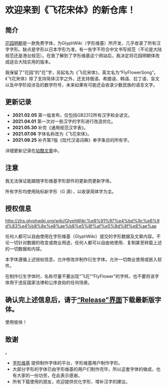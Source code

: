 # 欢迎来到《飞花宋体》的新仓库！


## 简介

[花园明朝](http://fonts.jp/hanazono/)是一款免费字体，为GlyphWiki（字形维基）所开发，几乎收录了所有汉字字形。缺点是字形以日本字形为准，有一些字不符合中文书写规范（不论是大陆规范还是港台规范）。在我了解到了字形维基这个网站后，我决定将花园明朝体改成适合大陆实用的版本。

我保留了“花园”的“花”字，另起名为《飞花宋体》，英文名为“FlyFlowerSong”。《飞花宋体》除了支持简体汉字之外，还支持俄语、希腊语、韩语、拉丁语、盲文以及中学阶段涉及的数学符号，未来如果有可能还会收录少数民族的语言文字。

## 更新记录

  <ul>
	<li><b>2021.02.05</b> 第一版发布，仅包括GB2312所有汉字和全谚文。</li>
	<li><b>2021.04.01</b> 第一次对一些汉字的字形进行改造优化。</li>
	<li><b>2021.05.30</b> 补完《通用规范汉字表》。</li>
	<li><b>2021.07.06</b> 字体名称改为《飞花宋体》。</li>
	<li><b>2021.09.25</b> 补齐第7版《现代汉语词典》单字条目的所有字。</li>
  </ul>
</details>

详细更新记录在[站酷文章](https://www.zcool.com.cn/article/ZMTIzNjQyNA==.html)中。


## 注意

我无法保证能跟随字形维基字形部件的更新而更新字体。

所有字形均使用陆标新字形（G 源），以收录简体字为主。

## 授权信息

http://zhs.glyphwiki.org/wiki/GlyphWiki:%e8%91%97%e4%bd%9c%e6%9d%83%e4%b8%8e%e8%ae%b8%e5%8f%af%e5%8d%8f%e8%ae%ae

任何人都可以自由使用在字形维基（GlyphWiki）提交的字形数据及文章内容。不论一切针对数据的改变或商业用途，任何人都可以自由地使用、复制甚至转载上述的一切数据和内容。

本字体遵循上述授权信息，允许修改并制作衍生字体。允许一切商业使用或嵌入软件。

在制作衍生字体时，名称尽量不要出现“飞花”“FlyFlower”的字样。也不要将该字体用于违反国家法律和公序良俗的任何场景。

## 确认完上述信息后，请于[“Release”界面](https://github.com/Skr-ZERO/FlyFlowerSong/releases)下载最新版字体。

使用愉快！

## 致谢
。
- [字形维基](http://zhs.glyphwiki.org/wiki/GlyphWiki:%e9%a6%96%e9%a1%b5) 提供制作字体的平台，字形维基用户制作字形。
- 大部分字形的字体已由字形维基的用户们制作完毕，所以这套字体的做成，也有大家的一份功劳，在此表示感谢。
- 所有下载使用的朋友，欢迎提供优化字形、增补汉字的建议。
